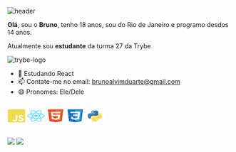 ![header](https://user-images.githubusercontent.com/14060102/214122034-acf087c5-ee15-45eb-b593-439a874d5694.png)

<p><strong>Olá</strong>, sou o <strong>Bruno</strong>, tenho 18 anos, sou do Rio de Janeiro e programo desdos 14 anos. </p>
<p>Atualmente sou <strong>estudante</strong> da turma 27 da Trybe </p> 

<img alt="trybe-logo" height="50" width="50" src="https://user-images.githubusercontent.com/14060102/214122910-222de391-dae8-4bcc-8f9d-b8c9e12e77ba.png">

- 🌱 Estudando React
- 📫 Contate-me no email: brunoalvimduarte@gmail.com
- 😄 Pronomes: Ele/Dele

<div style="display: inline_block"><br>
  <img align="center" alt="Js" height="30" width="40" src="https://raw.githubusercontent.com/devicons/devicon/master/icons/javascript/javascript-plain.svg">
  <img align="center" alt="React" height="30" width="40" src="https://raw.githubusercontent.com/devicons/devicon/master/icons/react/react-original.svg">
  <img align="center" alt="HTML" height="30" width="40" src="https://raw.githubusercontent.com/devicons/devicon/master/icons/html5/html5-original.svg">
  <img align="center" alt="CSS" height="30" width="40" src="https://raw.githubusercontent.com/devicons/devicon/master/icons/css3/css3-original.svg">
  <img align="center" alt="Python" height="30" width="40" src="https://raw.githubusercontent.com/devicons/devicon/master/icons/python/python-original.svg">
</div>

<br/>
<br/>
<div>
 <a href="https://www.instagram.com/bruno_a.duarte/" target="_blank"> <img src="https://img.shields.io/badge/Instagram-E4405F?style=for-the-badge&logo=instagram&logoColor=white" target="_blank"></a>
   <a href="https://www.linkedin.com/in/bruno-alvim-duarte/" target="_blank"> <img src="https://img.shields.io/badge/LinkedIn-0077B5?style=for-the-badge&logo=linkedin&logoColor=white" target="_blank"></a>
</div>
